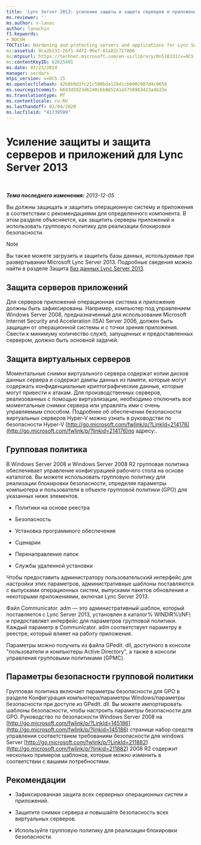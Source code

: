 ```yaml
---
title: 'Lync Server 2013: усиление защиты и защита серверов и приложений'
ms.reviewer: ''
ms.author: v-lanac
author: lanachin
f1.keywords:
- NOCSH
TOCTitle: Hardening and protecting servers and applications for Lync Server 2013
ms:assetid: 9ca2b233-26f1-4d72-96e7-81a82c727806
ms:mtpsurl: https://technet.microsoft.com/en-us/library/Dn518331(v=OCS.15)
ms:contentKeyID: 62625491
ms.date: 07/23/2014
manager: serdars
mtps_version: v=OCS.15
ms.openlocfilehash: 42b8b9d3fc21c590bda12841cb6002987d4c0650
ms.sourcegitcommit: b693d5923d6240cbb865241a5750963423a4b33e
ms.translationtype: MT
ms.contentlocale: ru-RU
ms.lasthandoff: 02/04/2020
ms.locfileid: "41739599"
---
```

<div data-xmlns="http://www.w3.org/1999/xhtml">

<div class="topic" data-xmlns="http://www.w3.org/1999/xhtml" data-msxsl="urn:schemas-microsoft-com:xslt" data-cs="http://msdn.microsoft.com/en-us/">

<div data-asp="http://msdn2.microsoft.com/asp">

# <a name="hardening-and-protecting-servers-and-applications-for-lync-server-2013"></a>Усиление защиты и защита серверов и приложений для Lync Server 2013

</div>

<div id="mainSection">

<div id="mainBody">

<span> </span>

_**Тема последнего изменения:** 2013-12-05_

Вы должны защищать и защитить операционную систему и приложения в соответствии с рекомендациями для определенного компонента. В этом разделе объясняется, как защитить серверы приложений и использовать групповую политику для реализации блокировки безопасности.

<div>


> [!NOTE]  
> Вы также можете загрузить и защитить базы данных, используемые при развертывании Microsoft Lync Server 2013. Подробные сведения можно найти в разделе Защита <A href="lync-server-2013-hardening-and-protecting-databases.md">баз данных Lync Server 2013</A>.



</div>

<div>

## <a name="securing-application-servers"></a>Защита серверов приложений

Для серверов приложений операционная система и приложение должны быть зафиксированы. Например, компьютер под управлением Windows Server 2008, предназначенный для использования Microsoft Internet Security and Acceleration (ISA) Server 2006, должен быть защищен от операционной системы и с точки зрения приложения. Свести к минимуму количество служб, запущенных и предоставленных сервером, должно быть основной задачей.

</div>

<div>

## <a name="securing-virtual-servers"></a>Защита виртуальных серверов

Моментальные снимки виртуального сервера содержат копии дисков данных сервера и содержат дампы данных из памяти, которые могут содержать конфиденциальные криптографические данные, которые могут привести к атакам. Для производственных серверов, реализованных с помощью виртуализации, необходимо отключить все моментальные снимки сервера или управлять ими с очень управляемым способом. Подробнее об обеспечении безопасности виртуальных серверов Hyper-V можно узнать в руководстве по безопасности Hyper-V [http://go.microsoft.com/fwlink/p/?LinkId=214176](http://go.microsoft.com/fwlink/p/?linkid=214176)по адресу:.

</div>

<div>

## <a name="group-policy"></a>Групповая политика

В Windows Server 2008 и Windows Server 2008 R2 групповая политика обеспечивает управление конфигурацией рабочего стола на основе каталогов. Вы можете использовать групповую политику для реализации блокировки безопасности, определяя параметры компьютера и пользователя в объекте групповой политики (GPO) для указанных ниже элементов.

  - Политики на основе реестра

  - Безопасность

  - Установка программного обеспечения

  - Сценарии

  - Перенаправление папок

  - Службы удаленной установки

Чтобы предоставить администратору пользовательский интерфейс для настройки этих параметров, административные шаблоны поставляются с выпусками операционных систем, выпусками пакетов обновления и некоторыми приложениями, включая Lync Server 2013.

Файл Communicator. adm — это административный шаблон, который поставляется с Lync Server 2013, установлен в каталог% WINDIR%\\INF\\ и предоставляет интерфейс для параметров групповой политики. Каждый параметр в Communicator. adm соответствует параметру в реестре, который влияет на работу приложения.

Параметры можно получить из файла GPedit. dll, доступного в консоли "пользователи и компьютеры Active Directory", а также в консоли управления групповыми политиками (GPMC).

</div>

<div>

## <a name="group-policy-security-settings"></a>Параметры безопасности групповой политики

Групповая политика включает параметры безопасности для GPO в разделе Конфигурация компьютера/параметры Windows/параметры безопасности при доступе из GPedit. dll. Вы можете импортировать шаблоны безопасности, чтобы настроить параметры безопасности для GPO. Руководство по безопасности Windows Server 2008 на [http://go.microsoft.com/fwlink/p/?LinkId=145186](http://go.microsoft.com/fwlink/p/?linkid=145186) странице набор средств управления соответствием требованиям безопасности для windows Server [http://go.microsoft.com/fwlink/p/?LinkId=211882](http://go.microsoft.com/fwlink/p/?linkid=211882) 2008 R2 содержит несколько примеров шаблонов, которые можно изменить в соответствии с вашими потребностями.

</div>

<div>

## <a name="best-practices"></a>Рекомендации

  - Зафиксированная защита всех серверных операционных систем и приложений.

  - Защитите снимки сервера и повышайте безопасность всех виртуальных серверов.

  - Используйте групповую политику для реализации блокировки безопасности.

</div>

</div>

<span> </span>

</div>

</div>

</div>

